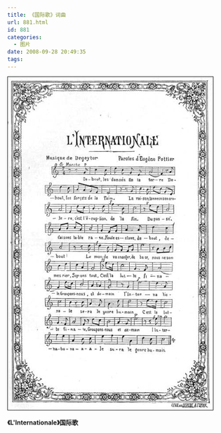 ```yaml
---
title: 《国际歌》词曲
url: 881.html
id: 881
categories:
  - 图片
date: 2008-09-28 20:49:35
tags:
---
```


![](/images/attachments/month_0809/j200892820493.jpg)  

**《L'Internationale》国际歌**
